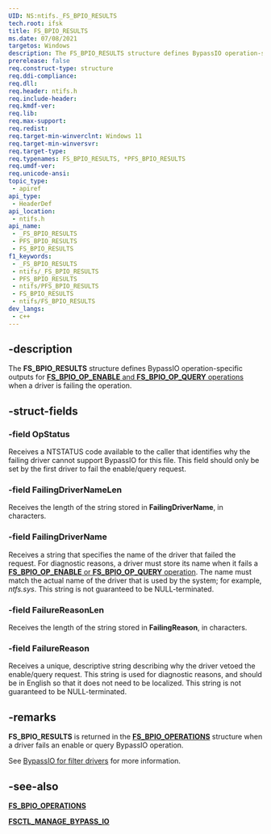 ```yaml
---
UID: NS:ntifs._FS_BPIO_RESULTS
tech.root: ifsk
title: FS_BPIO_RESULTS
ms.date: 07/08/2021
targetos: Windows
description: The FS_BPIO_RESULTS structure defines BypassIO operation-specific outputs for FS_BPIO_OP_ENABLE and FS_BPIO_OP_QUERY operations when a driver is failing the operation.
prerelease: false
req.construct-type: structure
req.ddi-compliance: 
req.dll: 
req.header: ntifs.h
req.include-header: 
req.kmdf-ver: 
req.lib: 
req.max-support: 
req.redist: 
req.target-min-winverclnt: Windows 11
req.target-min-winversvr: 
req.target-type: 
req.typenames: FS_BPIO_RESULTS, *PFS_BPIO_RESULTS
req.umdf-ver: 
req.unicode-ansi: 
topic_type:
 - apiref
api_type:
 - HeaderDef
api_location:
 - ntifs.h
api_name:
 - _FS_BPIO_RESULTS
 - PFS_BPIO_RESULTS
 - FS_BPIO_RESULTS
f1_keywords:
 - _FS_BPIO_RESULTS
 - ntifs/_FS_BPIO_RESULTS
 - PFS_BPIO_RESULTS
 - ntifs/PFS_BPIO_RESULTS
 - FS_BPIO_RESULTS
 - ntifs/FS_BPIO_RESULTS
dev_langs:
 - c++
---
```


## -description

The **FS_BPIO_RESULTS** structure defines BypassIO operation-specific outputs for [**FS_BPIO_OP_ENABLE** and **FS_BPIO_OP_QUERY** operations](ne-ntifs-fs_bpio_operations.md) when a driver is failing the operation.

## -struct-fields

### -field OpStatus

Receives a NTSTATUS code available to the caller that identifies why the failing driver cannot support BypassIO for this file. This field should only be set by the first driver to fail the enable/query request.

### -field FailingDriverNameLen

Receives the length of the string stored in **FailingDriverName**, in characters.

### -field FailingDriverName

Receives a string that specifies the name of the driver that failed the request. For diagnostic reasons, a driver must store its name when it fails a [**FS_BPIO_OP_ENABLE** or **FS_BPIO_OP_QUERY** operation](ne-ntifs-fs_bpio_operations.md). The name must match the actual name of the driver that is used by the system; for example, *ntfs.sys*. This string is not guaranteed to be NULL-terminated.

### -field FailureReasonLen

Receives the length of the string stored in **FailingReason**, in characters.

### -field FailureReason

Receives a unique, descriptive string describing why the driver vetoed the enable/query request. This string is used for diagnostic reasons, and should be in English so that it does not need to be localized. This string is not guaranteed to be NULL-terminated.

## -remarks

**FS_BPIO_RESULTS** is returned in the [**FS_BPIO_OPERATIONS**](ne-ntifs-fs_bpio_operations.md) structure when a driver fails an enable or query BypassIO operation.

See [BypassIO for filter drivers](/windows-hardware/drivers/ifs/bypassio) for more information.

## -see-also

[**FS_BPIO_OPERATIONS**](ne-ntifs-fs_bpio_operations.md)

[**FSCTL_MANAGE_BYPASS_IO**](ni-ntifs-fsctl_manage_bypass_io.md)
